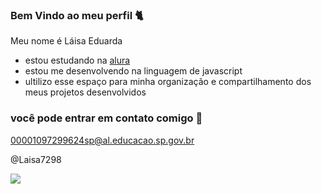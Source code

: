 ### Bem Vindo ao meu perfil 🐈

Meu nome é Láisa Eduarda

- estou estudando na [alura](https://www.googleadservices.com/pagead/aclk?sa=L&ai=DChcSEwis1M_jj6GGAxXjX0gAHSZMAQwYABAAGgJjZQ&ase=2&gclid=EAIaIQobChMIrNTP44-hhgMV419IAB0mTAEMEAAYASAAEgK-UvD_BwE&ohost=www.google.com&cid=CAASJeRoe0MJ1HljaUhypK1lx_mSjClKpO1Q9qRdAnB2FEg8-HyUfOg&sig=AOD64_1E4hs9fvSlFcOrlp7Tbvu6r1lvKQ&q&nis=4&adurl&ved=2ahUKEwjl-srjj6GGAxX5PbkGHWlhAYMQ0Qx6BAgGEAE)
- estou me desenvolvendo na linguagem de javascript
- ultilizo esse espaço para minha organização e compartilhamento dos meus projetos desenvolvidos

### você pode entrar em contato comigo 📧

00001097299624sp@al.educacao.sp.gov.br

@Laisa7298

![](https://media1.tenor.com/m/ytuZzvuVcvMAAAAC/tv-shows-annoyed.gif)

